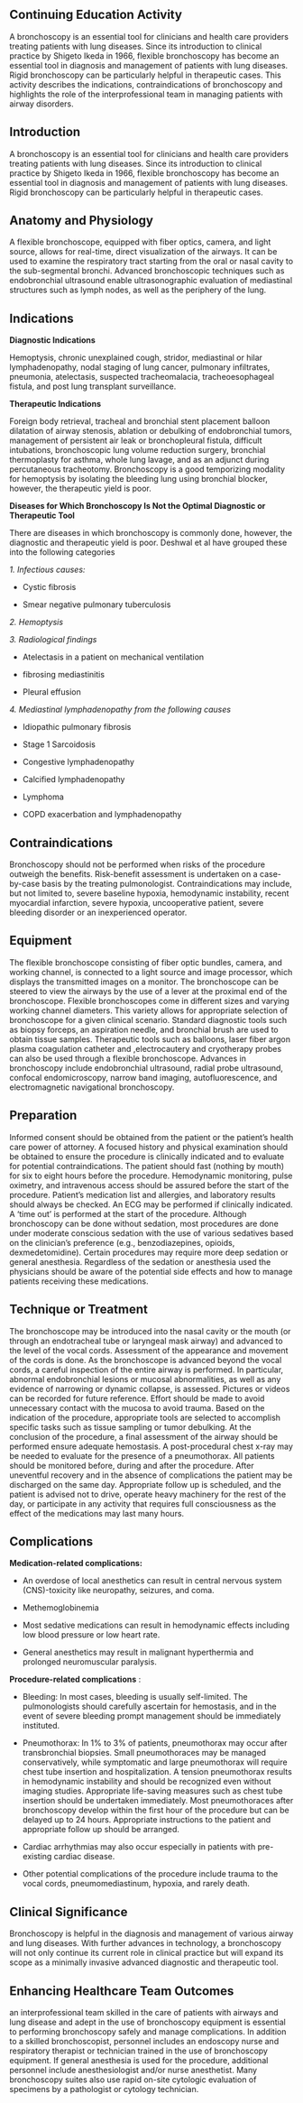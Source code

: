 ## Continuing Education Activity

A bronchoscopy is an essential tool for clinicians and health care providers treating patients with lung diseases. Since its introduction to clinical practice by Shigeto Ikeda in 1966, flexible bronchoscopy has become an essential tool in diagnosis and management of patients with lung diseases. Rigid bronchoscopy can be particularly helpful in therapeutic cases. This activity describes the indications, contraindications of bronchoscopy and highlights the role of the interprofessional team in managing patients with airway disorders.

## Introduction

A bronchoscopy is an essential tool for clinicians and health care providers treating patients with lung diseases. Since its introduction to clinical practice by Shigeto Ikeda in 1966, flexible bronchoscopy has become an essential tool in diagnosis and management of patients with lung diseases. Rigid bronchoscopy can be particularly helpful in therapeutic cases.

## Anatomy and Physiology

A flexible bronchoscope, equipped with fiber optics, camera, and light source, allows for real-time, direct visualization of the airways. It can be used to examine the respiratory tract starting from the oral or nasal cavity to the sub-segmental bronchi. Advanced bronchoscopic techniques such as endobronchial ultrasound enable ultrasonographic evaluation of mediastinal structures such as lymph nodes, as well as the periphery of the lung.

## Indications

**Diagnostic Indications**

Hemoptysis, chronic unexplained cough, stridor, mediastinal or hilar lymphadenopathy, nodal staging of lung cancer, pulmonary infiltrates, pneumonia, atelectasis, suspected tracheomalacia, tracheoesophageal fistula, and post lung transplant surveillance.

**Therapeutic Indications**

Foreign body retrieval, tracheal and bronchial stent placement balloon dilatation of airway stenosis, ablation or debulking of endobronchial tumors, management of persistent air leak or bronchopleural fistula, difficult intubations, bronchoscopic lung volume reduction surgery, bronchial thermoplasty for asthma, whole lung lavage, and as an adjunct during percutaneous tracheotomy. Bronchoscopy is a good temporizing modality for hemoptysis by isolating the bleeding lung using bronchial blocker, however, the therapeutic yield is poor.

**Diseases for Which Bronchoscopy Is Not the Optimal Diagnostic or Therapeutic Tool**

There are diseases in which bronchoscopy is commonly done, however, the diagnostic and therapeutic yield is poor. Deshwal et al have grouped these into the following categories

_1\. Infectious causes:_

  * Cystic fibrosis

  * Smear negative pulmonary tuberculosis

_2\. Hemoptysis_

_3\. Radiological findings_

  * Atelectasis in a patient on mechanical ventilation

  * fibrosing mediastinitis

  * Pleural effusion

_4\. Mediastinal lymphadenopathy from the following causes_

  * Idiopathic pulmonary fibrosis

  * Stage 1 Sarcoidosis 

  * Congestive lymphadenopathy

  * Calcified lymphadenopathy

  * Lymphoma

  * COPD exacerbation and lymphadenopathy

## Contraindications

Bronchoscopy should not be performed when risks of the procedure outweigh the benefits. Risk-benefit assessment is undertaken on a case-by-case basis by the treating pulmonologist. Contraindications may include, but not limited to, severe baseline hypoxia, hemodynamic instability, recent myocardial infarction, severe hypoxia, uncooperative patient, severe bleeding disorder or an inexperienced operator.

## Equipment

The flexible bronchoscope consisting of fiber optic bundles, camera, and working channel, is connected to a light source and image processor, which displays the transmitted images on a monitor. The bronchoscope can be steered to view the airways by the use of a lever at the proximal end of the bronchoscope. Flexible bronchoscopes come in different sizes and varying working channel diameters. This variety allows for appropriate selection of bronchoscope for a given clinical scenario. Standard diagnostic tools such as biopsy forceps, an aspiration needle, and bronchial brush are used to obtain tissue samples. Therapeutic tools such as balloons, laser fiber argon plasma coagulation catheter and ,electrocautery and cryotherapy probes can also be used through a flexible bronchoscope. Advances in bronchoscopy include endobronchial ultrasound, radial probe ultrasound, confocal endomicroscopy, narrow band imaging, autofluorescence, and electromagnetic navigational bronchoscopy.

## Preparation

Informed consent should be obtained from the patient or the patient’s health care power of attorney. A focused history and physical examination should be obtained to ensure the procedure is clinically indicated and to evaluate for potential contraindications. The patient should fast (nothing by mouth) for six to eight hours before the procedure. Hemodynamic monitoring, pulse oximetry, and intravenous access should be assured before the start of the procedure. Patient’s medication list and allergies, and laboratory results should always be checked. An ECG may be performed if clinically indicated. A ‘time out’ is performed at the start of the procedure. Although bronchoscopy can be done without sedation, most procedures are done under moderate conscious sedation with the use of various sedatives based on the clinician’s preference (e.g., benzodiazepines, opioids, dexmedetomidine). Certain procedures may require more deep sedation or general anesthesia. Regardless of the sedation or anesthesia used the physicians should be aware of the potential side effects and how to manage patients receiving these medications.

## Technique or Treatment

The bronchoscope may be introduced into the nasal cavity or the mouth (or through an endotracheal tube or laryngeal mask airway) and advanced to the level of the vocal cords. Assessment of the appearance and movement of the cords is done. As the bronchoscope is advanced beyond the vocal cords, a careful inspection of the entire airway is performed. In particular, abnormal endobronchial lesions or mucosal abnormalities, as well as any evidence of narrowing or dynamic collapse, is assessed. Pictures or videos can be recorded for future reference. Effort should be made to avoid unnecessary contact with the mucosa to avoid trauma. Based on the indication of the procedure, appropriate tools are selected to accomplish specific tasks such as tissue sampling or tumor debulking. At the conclusion of the procedure, a final assessment of the airway should be performed ensure adequate hemostasis. A post-procedural chest x-ray may be needed to evaluate for the presence of a pneumothorax. All patients should be monitored before, during and after the procedure. After uneventful recovery and in the absence of complications the patient may be discharged on the same day. Appropriate follow up is scheduled, and the patient is advised not to drive, operate heavy machinery for the rest of the day, or participate in any activity that requires full consciousness as the effect of the medications may last many hours.

## Complications

**Medication-related complications:**

  * An overdose of local anesthetics can result in central nervous system (CNS)-toxicity like neuropathy, seizures, and coma.

  * Methemoglobinemia

  * Most sedative medications can result in hemodynamic effects including low blood pressure or low heart rate.

  * General anesthetics may result in malignant hyperthermia and prolonged neuromuscular paralysis.

**Procedure-related complications** :

  * Bleeding: In most cases, bleeding is usually self-limited. The pulmonologists should carefully ascertain for hemostasis, and in the event of severe bleeding prompt management should be immediately instituted.

  * Pneumothorax: In 1% to 3% of patients, pneumothorax may occur after transbronchial biopsies. Small pneumothoraces may be managed conservatively, while symptomatic and large pneumothorax will require chest tube insertion and hospitalization. A tension pneumothorax results in hemodynamic instability and should be recognized even without imaging studies. Appropriate life-saving measures such as chest tube insertion should be undertaken immediately. Most pneumothoraces after bronchoscopy develop within the first hour of the procedure but can be delayed up to 24 hours. Appropriate instructions to the patient and appropriate follow up should be arranged.

  * Cardiac arrhythmias may also occur especially in patients with pre-existing cardiac disease.

  * Other potential complications of the procedure include trauma to the vocal cords, pneumomediastinum, hypoxia, and rarely death.

## Clinical Significance

Bronchoscopy is helpful in the diagnosis and management of various airway and lung diseases. With further advances in technology, a bronchoscopy will not only continue its current role in clinical practice but will expand its scope as a minimally invasive advanced diagnostic and therapeutic tool.

## Enhancing Healthcare Team Outcomes 

an interprofessional team skilled in the care of patients with airways and lung disease and adept in the use of bronchoscopy equipment is essential to performing bronchoscopy safely and manage complications. In addition to a skilled bronchoscopist, personnel includes an endoscopy nurse and respiratory therapist or technician trained in the use of bronchoscopy equipment. If general anesthesia is used for the procedure, additional personnel include anesthesiologist and/or nurse anesthetist. Many bronchoscopy suites also use rapid on-site cytologic evaluation of specimens by a pathologist or cytology technician.
